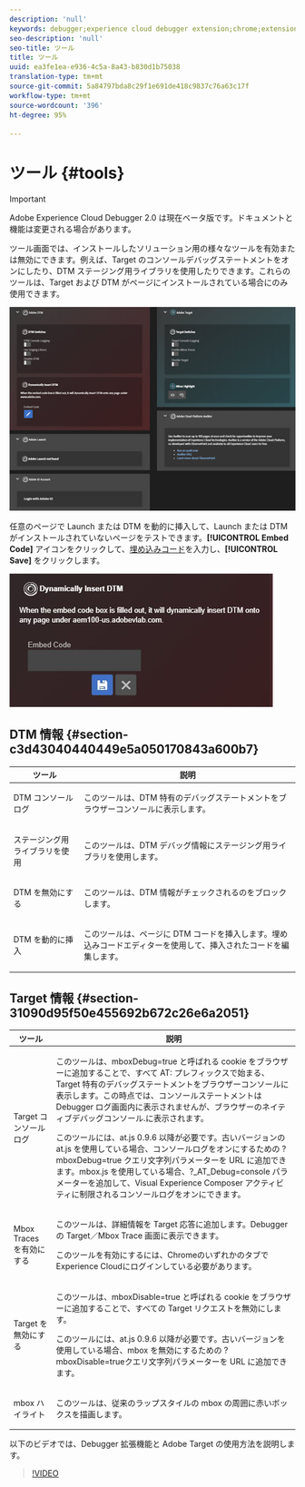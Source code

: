 ```yaml
---
description: 'null'
keywords: debugger;experience cloud debugger extension;chrome;extension;tools;dtm;target
seo-description: 'null'
seo-title: ツール
title: ツール
uuid: ea3fe1ea-e936-4c5a-8a43-b830d1b75038
translation-type: tm+mt
source-git-commit: 5a84797bda8c29f1e691de418c9837c76a63c17f
workflow-type: tm+mt
source-wordcount: '396'
ht-degree: 95%

---
```



# ツール {#tools}

>[!IMPORTANT]
>
>Adobe Experience Cloud Debugger 2.0 は現在ベータ版です。ドキュメントと機能は変更される場合があります。

ツール画面では、インストールしたソリューション用の様々なツールを有効または無効にできます。例えば、Target のコンソールデバッグステートメントをオンにしたり、DTM ステージング用ライブラリを使用したりできます。これらのツールは、Target および DTM がページにインストールされている場合にのみ使用できます。

![](assets/tools.jpg)

任意のページで Launch または DTM を動的に挿入して、Launch または DTM がインストールされていないページをテストできます。**[!UICONTROL Embed Code]** アイコンをクリックして、[埋め込みコード](https://experiencecloud.adobe.com/resources/help/ja_JP/dtm/deployment.html)を入力し、**[!UICONTROL Save]** をクリックします。

![](assets/tools-embedcode.jpg)

## DTM 情報 {#section-c3d43040440449e5a050170843a600b7}

<table id="table_04625C3319134E169A35DB74C1D1FB31"> 
 <thead> 
  <tr> 
   <th colname="col1" class="entry"> ツール </th> 
   <th colname="col2" class="entry"> 説明 </th> 
  </tr>
 </thead>
 <tbody> 
  <tr> 
   <td colname="col1"> <p> DTM コンソールログ </p> </td> 
   <td colname="col2"> <p>このツールは、DTM 特有のデバッグステートメントをブラウザーコンソールに表示します。 </p> </td> 
  </tr> 
  <tr> 
   <td colname="col1"> <p>ステージング用ライブラリを使用 </p> </td> 
   <td colname="col2"> <p>このツールは、DTM デバッグ情報にステージング用ライブラリを使用します。 </p> </td> 
  </tr> 
  <tr> 
   <td colname="col1"> <p>DTM を無効にする </p> </td> 
   <td colname="col2"> <p>このツールは、DTM 情報がチェックされるのをブロックします。 </p> </td> 
  </tr> 
  <tr> 
   <td colname="col1"> <p> DTM を動的に挿入 </p> </td> 
   <td colname="col2"> <p> このツールは、ページに DTM コードを挿入します。埋め込みコードエディターを使用して、挿入されたコードを編集します。 </p> </td> 
  </tr> 
 </tbody> 
</table>

## Target 情報 {#section-31090d95f50e455692b672c26e6a2051}

<table id="table_A71D269B49F4417599EBACA44D5CCF4F"> 
 <thead> 
  <tr> 
   <th colname="col1" class="entry"> ツール </th> 
   <th colname="col2" class="entry"> 説明 </th> 
  </tr>
 </thead>
 <tbody> 
  <tr> 
   <td colname="col1"> <p>Target コンソール ログ </p> </td> 
   <td colname="col2"> <p>このツールは、<span class="codeph">mboxDebug=true</span> と呼ばれる cookie をブラウザーに追加することで、すべて <span class="codeph">AT:</span> プレフィックスで始まる、Target 特有のデバッグステートメントをブラウザーコンソールに表示します。この時点では、コンソールステートメントは Debugger ログ画面内に表示されませんが、ブラウザーのネイティブデバッグコンソール.に表示されます。 </p> <p> このツールには、at.js 0.9.6 以降が必要です。古いバージョンの at.js を使用している場合、コンソールログをオンにするための <span class="codeph">?mboxDebug=true</span> クエリ文字列パラメーターを URL に追加できます。mbox.js を使用している場合、<span class="codeph">?_AT_Debug=console</span> パラメーターを追加して、Visual Experience Composer アクティビティに制限されるコンソールログをオンにできます。 </p> </td> 
  </tr> 
  <tr> 
   <td colname="col1"> <p> Mbox Traces を有効にする </p> </td> 
   <td colname="col2"> <p>このツールは、詳細情報を Target 応答に追加します。Debugger の <span class="uicontrol">Target／Mbox Trace</span> 画面に表示できます。 </p> <p> このツールを有効にするには、ChromeのいずれかのタブでExperience Cloudにログインしている必要があります。 </p> </td> 
  </tr> 
  <tr> 
   <td colname="col1"> <p>Target を無効にする </p> </td> 
   <td colname="col2"> <p>このツールは、<span class="codeph">mboxDisable=true</span> と呼ばれる cookie をブラウザーに追加することで、すべての Target リクエストを無効にします。 </p> <p> このツールには、at.js 0.9.6 以降が必要です。古いバージョンを使用している場合、mbox を無効にするための <span class="codeph">?mboxDisable=true</span>クエリ文字列パラメーターを URL に追加できます。 </p> </td> 
  </tr> 
  <tr> 
   <td colname="col1"> <p> mbox ハイライト </p> </td> 
   <td colname="col2"> <p> このツールは、従来のラップスタイルの mbox の周囲に赤いボックスを描画します。 </p> </td> 
  </tr> 
 </tbody> 
</table>

以下のビデオでは、Debugger 拡張機能と Adobe Target の使用方法を説明します。

>[!VIDEO](https://video.tv.adobe.com/v/23115t2/)

